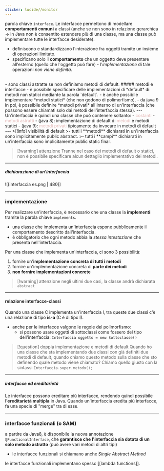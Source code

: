 ```yaml
---
sticker: lucide//monitor
---
```

parola chiave `interface`.
Le interfacce permettono di modellare **comportamenti comuni** a classi (anche se non sono in relazione gerarchica -> in Java non è consentito estendere più di una classe, ma una classe può implementare tutte le interfacce desiderate).

- definiscono e standardizzano l'interazione fra oggetti tramite un insieme di operazioni limitato.
- specificano solo il **comportamento** che un oggetto deve presentare all'esterno (quello che l'oggetto può fare) - l'*implementazione* di tale operazioni *non viene definita*.
<br/>
- sono classi astratte se non definiamo metodi di default.
##### metodi e interfacce
- è possibile specificare delle implementazioni di *default* di metodi non statici mediante la parola `default`.
- è anche possibile implementare *metodi statici* (che non godono di polimorfismo).
- da java 9 in poi, è possibile definire *metodi privati* all'interno di un'interfaccia (che possono essere chiamati solo dai metodi dell'interfaccia stessa).
---
Un'interfaccia è quindi una classe che può contenere soltanto:
- <font color="#e5b9b7">costanti</font>
- <font color="#e5b9b7">metodi astratti</font>
- (java 8): implementazione di default di <font color="#e5b9b7">metodi </font>e metodi statici
- (java 9): <font color="#e5b9b7">metodi privati </font>tipicamente da invocare in metodi di default
--- 
>[!info] visibilità di default
>- tutti i **metodi** dichiarati in un'interfaccia sono implicitamente public abstract.
>- tutti i **campi** dichiarati in un’interfaccia sono implicitamente public static final.

>[!warning] attenzione
>Tranne nel caso dei metodi di default o statici, non è possibile specificare alcun dettaglio implementativo dei metodi.
 
---
##### dichiarazione di un'interfaccia

![[interfaccia es.png | 480]]

--- 
### implementazione
Per realizzare un'interfaccia, è necessario che una classe la **implementi** tramite la parola chiave `implements`.
- una classe che implementa un'interfaccia espone pubblicamente il comportamento descritto dall'interfaccia.
- è obbligatorio che ogni metodo abbia la *stessa intestazione* che presenta nell'interfaccia.

Per una classe che implementa un'interfaccia, ci sono 3 possibilità:
1) fornire un'**implementazione concreta di tutti i metodi**
2) fornire un'implementazione concreta di **parte dei metodi**
3) **non fornire implementazioni concrete**
>[!warning] attenzione
>negli ultimi due casi, la classe andrà dichiarata `abstract`

--- 
#### relazione interfacce-classi
Quando una classe C implementa un'interfaccia I, tra queste due classi c'è una relazione di tipo **is-a** (C è di tipo I).

- anche per le interfacce valgono le regole del polimorfismo:
	- si possono usare oggetti di sottoclassi come fossero del tipo dell'interfaccia: `Interfaccia oggetto = new Sottoclasse()`

>[!question] doppia implementazione e metodi di default
>Quando ho una classe che sta implementando due classi con già definiti due metodi di default, quando chiamo questo metodo sulla classe che sto definendo quale metodo viene chiamato? Chiamo quello giusto con la sintassi `Interfaccia.super.metodo();`

---
##### interfacce ed ereditarietà
Le interfacce possono ereditare più interfacce, rendendo quindi possibile l'**ereditarietà multipla** in Java.
Quando un'interfaccia eredita più interfacce, fa una specie di "merge" tra di esse.

---
### interfacce funzionali (o SAM)
a partire da Java8, è disponibile la nuova annotazione `@FunctionalInterface`, che **garantisce che l'interfaccia sia dotata di un solo metodo astratto** (può avere vari metodi di altri tipi)

- le interfacce funzionali si chiamano anche *Single Abstract Method*

le interfacce funzionali implementano spesso [[lambda functions]].